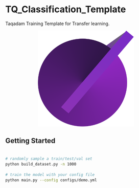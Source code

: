 # TQ_Classification_Template

Taqadam Training Template for Transfer learning.

<p align="center">
    <a href="https://taqadam.io" alt="">
        <img src="logo.png" height=300 width=300>
    </a>
</p>


## Getting Started

```bash

# randomly sample a train/test/val set
python build_dataset.py -n 1000

# train the model with your config file
python main.py --config configs/demo.yml
```
